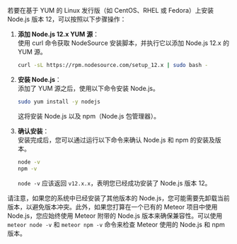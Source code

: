 若要在基于 YUM 的 Linux 发行版（如 CentOS、RHEL 或 Fedora）上安装 Node.js 版本 12，可以按照以下步骤操作：  
   
1. **添加 Node.js 12.x YUM 源**：  
   使用 curl 命令获取 NodeSource 安装脚本，并执行它以添加 Node.js 12.x 的 YUM 源。  
  
   ```sh  
   curl -sL https://rpm.nodesource.com/setup_12.x | sudo bash -  
   ```  
   
2. **安装 Node.js**：  
   添加了 YUM 源之后，使用以下命令安装 Node.js。  
  
   ```sh  
   sudo yum install -y nodejs  
   ```  
  
   这将安装 Node.js 以及 npm（Node.js 包管理器）。  
   
3. **确认安装**：  
   安装完成后，您可以通过运行以下命令来确认 Node.js 和 npm 的安装及版本。  
  
   ```sh  
   node -v  
   npm -v  
   ```  
  
   `node -v` 应该返回 `v12.x.x`，表明您已经成功安装了 Node.js 版本 12。  
   
请注意，如果您的系统中已经安装了其他版本的 Node.js，您可能需要先卸载当前版本，以避免版本冲突。此外，如果您打算在一个已有的 Meteor 项目中使用 Node.js，您应始终使用 Meteor 附带的 Node.js 版本来确保兼容性。可以使用 `meteor node -v` 和 `meteor npm -v` 命令来检查 Meteor 使用的 Node.js 和 npm 版本。